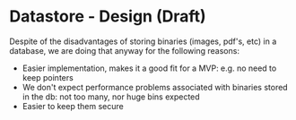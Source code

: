 # Datastore - Design (Draft)

Despite of the disadvantages of storing binaries (images, pdf's, etc) in a database,
we are doing that anyway for the following reasons:

 * Easier implementation, makes it a good fit for a MVP: e.g. no need to keep pointers
 * We don't expect performance problems associated with binaries stored in the db: not too many, nor huge bins expected
 * Easier to keep them secure
